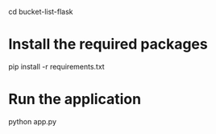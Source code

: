 cd bucket-list-flask

# Install the required packages
pip install -r requirements.txt

# Run the application
python app.py
```